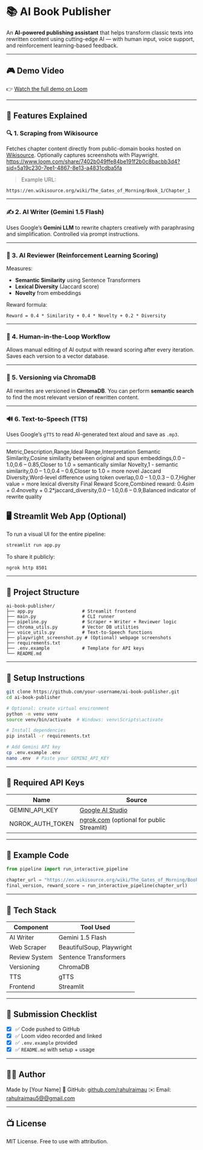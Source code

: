# 📚 AI Book Publisher

An **AI-powered publishing assistant** that helps transform classic texts into rewritten content using cutting-edge AI — with human input, voice support, and reinforcement learning-based feedback.

---

## 🎮 Demo Video

👉 [Watch the full demo on Loom]((https://www.loom.com/share/7402b049ffe84be191f2b0c8bacbb3d4))

---

## 🚀 Features Explained

### 🔍 1. Scraping from Wikisource

Fetches chapter content directly from public-domain books hosted on [Wikisource](https://en.wikisource.org/). Optionally captures screenshots with Playwright.
https://www.loom.com/share/7402b049ffe84be191f2b0c8bacbb3d4?sid=5a19c230-7ee1-4867-8e13-a4831cdba5fa
> Example URL:

```
https://en.wikisource.org/wiki/The_Gates_of_Morning/Book_1/Chapter_1
```

---

### ✍️ 2. AI Writer (Gemini 1.5 Flash)

Uses Google’s **Gemini LLM** to rewrite chapters creatively with paraphrasing and simplification. Controlled via prompt instructions.

---

### 🧠 3. AI Reviewer (Reinforcement Learning Scoring)

Measures:

* **Semantic Similarity** using Sentence Transformers
* **Lexical Diversity** (Jaccard score)
* **Novelty** from embeddings

Reward formula:

```
Reward = 0.4 * Similarity + 0.4 * Novelty + 0.2 * Diversity
```

---

### 🔁 4. Human-in-the-Loop Workflow

Allows manual editing of AI output with reward scoring after every iteration. Saves each version to a vector database.

---

### 📃️ 5. Versioning via ChromaDB

All rewrites are versioned in **ChromaDB**. You can perform **semantic search** to find the most relevant version of rewritten content.

---

### 🔊 6. Text-to-Speech (TTS)

Uses Google’s `gTTS` to read AI-generated text aloud and save as `.mp3`.

---
Metric,Description,Range,Ideal Range,Interpretation
Semantic Similarity,Cosine similarity between original and spun embeddings,0.0 – 1.0,0.6 – 0.85,Closer to 1.0 = semantically similar
Novelty,1 - semantic similarity,0.0 – 1.0,0.4 – 0.6,Closer to 1.0 = more novel
Jaccard Diversity,Word-level difference using token overlap,0.0 – 1.0,0.3 – 0.7,Higher value = more lexical diversity
Final Reward Score,Combined reward: 0.4*sim + 0.4*novelty + 0.2*jaccard_diversity,0.0 – 1.0,0.6 – 0.9,Balanced indicator of rewrite quality
## 🖥️ Streamlit Web App (Optional)

To run a visual UI for the entire pipeline:

```bash
streamlit run app.py
```

To share it publicly:

```bash
ngrok http 8501
```

---

## 📁 Project Structure

```
ai-book-publisher/
├── app.py                  # Streamlit frontend
├── main.py                 # CLI runner
├── pipeline.py             # Scraper + Writer + Reviewer logic
├── chroma_utils.py         # Vector DB utilities
├── voice_utils.py          # Text-to-Speech functions
├── playwright_screenshot.py # (Optional) webpage screenshots
├── requirements.txt
├── .env.example            # Template for API keys
└── README.md
```

---

## 💠 Setup Instructions

```bash
git clone https://github.com/your-username/ai-book-publisher.git
cd ai-book-publisher

# Optional: create virtual environment
python -m venv venv
source venv/bin/activate  # Windows: venv\Scripts\activate

# Install dependencies
pip install -r requirements.txt

# Add Gemini API key
cp .env.example .env
nano .env  # Paste your GEMINI_API_KEY
```

---

## 🔑 Required API Keys

| Name               | Source                                                                                     |
| ------------------ | ------------------------------------------------------------------------------------------ |
| GEMINI\_API\_KEY   | [Google AI Studio](https://makersuite.google.com/app)                                      |
| NGROK\_AUTH\_TOKEN | [ngrok.com](https://dashboard.ngrok.com/get-started/setup) (optional for public Streamlit) |

---

## 🧲 Example Code

```python
from pipeline import run_interactive_pipeline

chapter_url = "https://en.wikisource.org/wiki/The_Gates_of_Morning/Book_1/Chapter_1"
final_version, reward_score = run_interactive_pipeline(chapter_url)
```

---

## 🧠 Tech Stack

| Component     | Tool Used                 |
| ------------- | ------------------------- |
| AI Writer     | Gemini 1.5 Flash          |
| Web Scraper   | BeautifulSoup, Playwright |
| Review System | Sentence Transformers     |
| Versioning    | ChromaDB                  |
| TTS           | gTTS                      |
| Frontend      | Streamlit                 |

---

## 🗾️ Submission Checklist

* [x] ✅ Code pushed to GitHub
* [x] ✅ Loom video recorded and linked
* [x] ✅ `.env.example` provided
* [x] ✅ `README.md` with setup + usage

---

## 👨‍💼 Author

Made by \[Your Name]
🔗 GitHub: [github.com/rahulraimau](https://github.com/rahulraimau)
✉️ Email: [rahulraimau5@@gmail.com](mailto:rahulraimau5@gmail.com)

---

## 📺 License

MIT License. Free to use with attribution.
